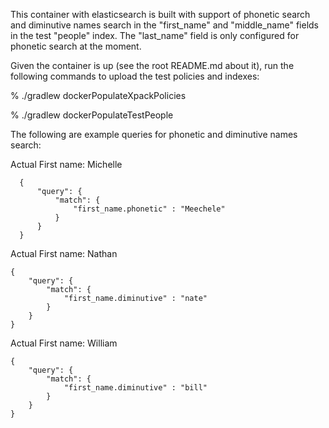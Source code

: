 This container with elasticsearch is built with support of phonetic search and diminutive names search in the "first_name" and "middle_name" fields in the test "people" index.
The "last_name" field is only configured for phonetic search at the moment.

Given the container is up (see the root README.md about it), run the following commands to upload the test policies and indexes:

  % ./gradlew dockerPopulateXpackPolicies
   
  % ./gradlew dockerPopulateTestPeople
  
The following are example queries for phonetic and diminutive names search:

Actual First name: Michelle
```
  {
      "query": {
          "match": {
              "first_name.phonetic" : "Meechele"
          }
      }
  }
```

Actual First name: Nathan  
```
{
    "query": {
        "match": {
            "first_name.diminutive" : "nate"
        }
    }
}
```

Actual First name: William
```
{
    "query": {
        "match": {
            "first_name.diminutive" : "bill"
        }
    }
}
```

